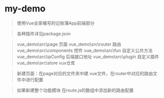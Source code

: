 # my-demo

> 使用Vue全家桶写的记账簿App前端部分

> 各种插件详见package.json

> vue_demo\src\page  页面
> vue_demo\src\router  路由
> vue_demo\src\components  控件
> vue_demo\src\fun  自定义公共方法
> vue_demo\src\ipConfig  后端接口地址
> vue_demo\src\plugin  自定义插件
> vue_demo\src\store  vux仓库

> 新建页面：在page对应的文件夹中建.vue文件，在router中对应的路由文件中进行配置

> 如果新建整个功能模块
> 在route.js的数组中添加新的路由配置


